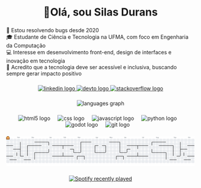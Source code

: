 <h1 align="center">👋Olá, sou Silas Durans</h1>

###

<p align="left">🐛 Estou resolvendo bugs desde 2020<br>🎓 Estudante de Ciência e Tecnologia na UFMA, com foco em Engenharia da Computação<br>💻 Interesse em desenvolvimento front-end, design de interfaces e inovação em tecnologia<br>🌱 Acredito que a tecnologia deve ser acessível e inclusiva, buscando sempre gerar impacto positivo</p>

###

<div align="center">
  <a href="https://www.linkedin.com/in/silasdurans/" target="_blank">
    <img src="https://img.shields.io/static/v1?message=LinkedIn&logo=linkedin&label=&color=0077B5&logoColor=white&labelColor=&style=for-the-badge" height="25" alt="linkedin logo"  />
  </a>
  <a href="https://dev.to/silasdurans" target="_blank">
    <img src="https://img.shields.io/static/v1?message=dev.to&logo=dev.to&label=&color=0A0A0A&logoColor=white&labelColor=&style=for-the-badge" height="25" alt="devto logo"  />
  </a>
  <a href="https://stackoverflow.com/users/31310737/silas-durans" target="_blank">
    <img src="https://img.shields.io/static/v1?message=Stackoverflow&logo=stackoverflow&label=&color=FE7A16&logoColor=white&labelColor=&style=for-the-badge" height="25" alt="stackoverflow logo"  />
  </a>
</div>

###

<div align="center">

  <img src="https://github-readme-stats.vercel.app/api/top-langs?username=silasdurans&locale=en&hide_title=false&layout=compact&card_width=320&langs_count=5&theme=default&hide_border=false" height="150" alt="languages graph"  />
</div>

###

<div align="center">
  <img src="https://cdn.jsdelivr.net/gh/devicons/devicon/icons/html5/html5-original.svg" height="60" alt="html5 logo"  />
  <img width="12" />
  <img src="https://cdn.jsdelivr.net/gh/devicons/devicon/icons/css3/css3-original.svg" height="60" alt="css logo"  />
  <img width="12" />
  <img src="https://cdn.jsdelivr.net/gh/devicons/devicon/icons/javascript/javascript-original.svg" height="60" alt="javascript logo"  />
  <img width="12" />
  <img src="https://cdn.jsdelivr.net/gh/devicons/devicon/icons/python/python-original.svg" height="60" alt="python logo"  />
  <img width="12" />
  <img src="https://cdn.jsdelivr.net/gh/devicons/devicon/icons/godot/godot-original.svg" height="60" alt="godot logo"  />
  <img width="12" />
  <img src="https://cdn.jsdelivr.net/gh/devicons/devicon/icons/c/c-original.svg" height="60" alt="git logo"  />
  <img width="12" />

</div>

###

<picture>
  <source media="(prefers-color-scheme: dark)" srcset="https://raw.githubusercontent.com/silasdurans/silasdurans/output/pacman-contribution-graph-dark.svg">
  <source media="(prefers-color-scheme: light)" srcset="https://raw.githubusercontent.com/silasdurans/silasdurans/output/pacman-contribution-graph.svg">
  <img alt="pacman contribution graph" src="https://raw.githubusercontent.com/silasdurans/silasdurans/output/pacman-contribution-graph.svg">
</picture>

###

<div align="center">
  <a href="https://open.spotify.com/user/3t7ubelfhc27dq0fi23jfhais">
    <img src="https://spotify-recently-played-readme.vercel.app/api?user=3t7ubelfhc27dq0fi23jfhais&count=1&unique=true" alt="Spotify recently played"  />
  </a>
</div>
